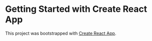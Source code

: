 # Getting Started with Create React App

This project was bootstrapped with [Create React App](https://github.com/facebook/create-react-app).

<!-- 
    1. proile desing
    2. update api create
    3. favourite setup
    4. search filter add
    5. Navbar update and logOut function add
    6. 


 -->